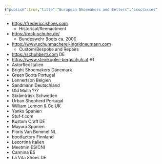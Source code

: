 ```yaml
---
{"publish":true,"title":"European Shoemakers and Sellers","cssclasses":""}
---
```



- https://fredericcishoes.com
  - Historical/Reenactment
- https://reck-schuhe.de/
  - Bundeswehr Boots ca. 2000
- https://www.schuhmacherei-ingridneumann.com
  - Custom/Bespoke and Repairs
- https://schuhbertl.com DE
- https://www.steinkogler-bergschuh.at AT
- Astorflex Italien
- Bright Shoemakers Dänemark
- Green Boots Portugal
- Lennertson Belgien
- Sandmann Deutschland
- Old Mulla ???
- Skråmträsk Schweden 
- Urban Shepherd Portugal
- William Lennon & Co UK
- Yanko Spanien
- Stuf-f.com
- Kustom Craft DE
- Mayura Spanien
- Floris Van Bommel NL
- bootfactory Finnland
- Lecortina Italien
- Meetmin ES(CN)
- Carmina ES
- La Vita Shoes DE